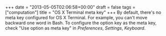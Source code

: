 +++
date = "2013-05-05T02:06:58+00:00"
draft = false
tags = ["computation"]
title = "OS X Terminal meta key"
+++
By default, there's no meta key configured for OS X Terminal. For example, you can't move backward one word in Bash. To configure the option key as the meta key, check "Use option as meta key" in *Preferences*, *Settings*, *Keyboard*.